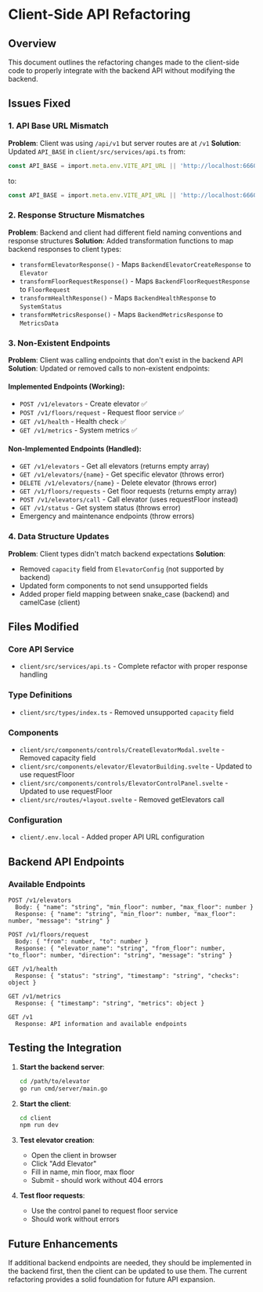 # Client-Side API Refactoring

## Overview
This document outlines the refactoring changes made to the client-side code to properly integrate with the backend API without modifying the backend.

## Issues Fixed

### 1. API Base URL Mismatch
**Problem**: Client was using `/api/v1` but server routes are at `/v1`
**Solution**: Updated `API_BASE` in `client/src/services/api.ts` from:
```typescript
const API_BASE = import.meta.env.VITE_API_URL || 'http://localhost:6660/api/v1';
```
to:
```typescript
const API_BASE = import.meta.env.VITE_API_URL || 'http://localhost:6660/v1';
```

### 2. Response Structure Mismatches
**Problem**: Backend and client had different field naming conventions and response structures
**Solution**: Added transformation functions to map backend responses to client types:

- `transformElevatorResponse()` - Maps `BackendElevatorCreateResponse` to `Elevator`
- `transformFloorRequestResponse()` - Maps `BackendFloorRequestResponse` to `FloorRequest`
- `transformHealthResponse()` - Maps `BackendHealthResponse` to `SystemStatus`
- `transformMetricsResponse()` - Maps `BackendMetricsResponse` to `MetricsData`

### 3. Non-Existent Endpoints
**Problem**: Client was calling endpoints that don't exist in the backend API
**Solution**: Updated or removed calls to non-existent endpoints:

#### Implemented Endpoints (Working):
- `POST /v1/elevators` - Create elevator ✅
- `POST /v1/floors/request` - Request floor service ✅
- `GET /v1/health` - Health check ✅
- `GET /v1/metrics` - System metrics ✅

#### Non-Implemented Endpoints (Handled):
- `GET /v1/elevators` - Get all elevators (returns empty array)
- `GET /v1/elevators/{name}` - Get specific elevator (throws error)
- `DELETE /v1/elevators/{name}` - Delete elevator (throws error)
- `GET /v1/floors/requests` - Get floor requests (returns empty array)
- `POST /v1/elevators/call` - Call elevator (uses requestFloor instead)
- `GET /v1/status` - Get system status (throws error)
- Emergency and maintenance endpoints (throw errors)

### 4. Data Structure Updates
**Problem**: Client types didn't match backend expectations
**Solution**: 
- Removed `capacity` field from `ElevatorConfig` (not supported by backend)
- Updated form components to not send unsupported fields
- Added proper field mapping between snake_case (backend) and camelCase (client)

## Files Modified

### Core API Service
- `client/src/services/api.ts` - Complete refactor with proper response handling

### Type Definitions
- `client/src/types/index.ts` - Removed unsupported `capacity` field

### Components
- `client/src/components/controls/CreateElevatorModal.svelte` - Removed capacity field
- `client/src/components/elevator/ElevatorBuilding.svelte` - Updated to use requestFloor
- `client/src/components/controls/ElevatorControlPanel.svelte` - Updated to use requestFloor
- `client/src/routes/+layout.svelte` - Removed getElevators call

### Configuration
- `client/.env.local` - Added proper API URL configuration

## Backend API Endpoints

### Available Endpoints
```
POST /v1/elevators
  Body: { "name": "string", "min_floor": number, "max_floor": number }
  Response: { "name": "string", "min_floor": number, "max_floor": number, "message": "string" }

POST /v1/floors/request
  Body: { "from": number, "to": number }
  Response: { "elevator_name": "string", "from_floor": number, "to_floor": number, "direction": "string", "message": "string" }

GET /v1/health
  Response: { "status": "string", "timestamp": "string", "checks": object }

GET /v1/metrics
  Response: { "timestamp": "string", "metrics": object }

GET /v1
  Response: API information and available endpoints
```

## Testing the Integration

1. **Start the backend server**:
   ```bash
   cd /path/to/elevator
   go run cmd/server/main.go
   ```

2. **Start the client**:
   ```bash
   cd client
   npm run dev
   ```

3. **Test elevator creation**:
   - Open the client in browser
   - Click "Add Elevator"
   - Fill in name, min floor, max floor
   - Submit - should work without 404 errors

4. **Test floor requests**:
   - Use the control panel to request floor service
   - Should work without errors

## Future Enhancements

If additional backend endpoints are needed, they should be implemented in the backend first, then the client can be updated to use them. The current refactoring provides a solid foundation for future API expansion. 
